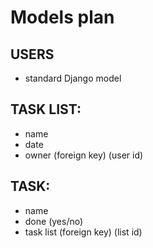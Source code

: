# Models plan

## USERS
* standard Django model
## TASK LIST:
* name
* date
* owner (foreign key) (user id)
## TASK:
* name
* done (yes/no)
* task list (foreign key) (list id)


